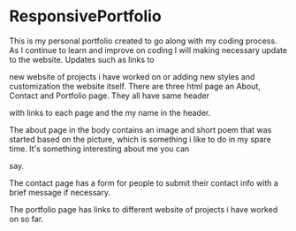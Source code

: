 # ResponsivePortfolio

This is my personal portfolio created to go along with my coding process. As I continue to learn and improve on coding I will making necessary update to the website. Updates such as links to

new website of projects i have worked on or adding new styles and customization the website itself. There are three html page an About, Contact and Portfolio page.  They all have same header

with links to each page and the my name in the header. 

The about page in the body contains an image and short poem that was started based on the picture, which is something i like to do in my spare time. It's something interesting about me you can 

say. 

The contact page has a form for people to submit their contact info with a brief message if necessary. 

The portfolio page has links to different website of projects i have worked on so far. 